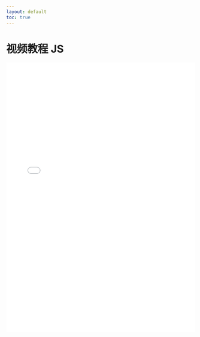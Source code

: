 ```yaml
---
layout: default
toc: true
---
```

# 视频教程 JS
<iframe src="//player.bilibili.com/player.html?aid=839941272&bvid=BV1n54y1R7Hk&cid=246578500" scrolling="no" border="0" frameborder="no" framespacing="0"  allowfullscreen="true" width="100%" height="720px"> </iframe>